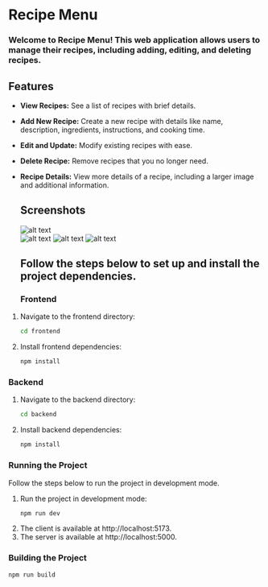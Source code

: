 # Recipe Menu

### Welcome to Recipe Menu! This web application allows users to manage their recipes, including adding, editing, and deleting recipes.

## Features

- **View Recipes:** See a list of recipes with brief details.
- **Add New Recipe:** Create a new recipe with details like name, description, ingredients, instructions, and cooking time.
- **Edit and Update:** Modify existing recipes with ease.
- **Delete Recipe:** Remove recipes that you no longer need.
- **Recipe Details:** View more details of a recipe, including a larger image and additional information.

  ## Screenshots

  ![alt text](https://i.postimg.cc/rF7j4BzQ/mng.png)       
  ![alt text](https://i.postimg.cc/SKhGTc69/Sans-titre55.png)
  ![alt text](https://i.postimg.cc/0N00LrnB/Sans-titre66.png)
  ![alt text](https://i.postimg.cc/mgMwymHR/Sans-titrejj.png)

  ## Follow the steps below to set up and install the project dependencies.

  ### Frontend

1. Navigate to the frontend directory:
   ```bash
   cd frontend
2. Install frontend dependencies:
   ```bash
   npm install

### Backend

1. Navigate to the backend directory:
   ```bash
   cd backend
2. Install backend dependencies:
   ```bash
   npm install

### Running the Project
Follow the steps below to run the project in development mode.

1. Run the project in development mode:
   ```bash
   npm run dev
   
2. The client is available at http://localhost:5173.
3. The server is available at http://localhost:5000.

### Building the Project
   ```bash
   npm run build
```
